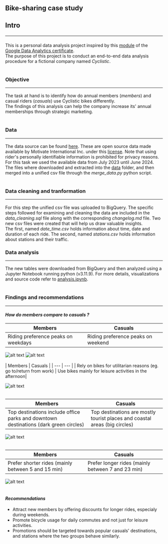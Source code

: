 ## Bike-sharing case study<br>

## Intro<br><hr>
This is a personal data analysis project inspired by this [module](https://www.coursera.org/learn/google-data-analytics-capstone) of the [Google Data Analytics certificate](https://www.coursera.org/professional-certificates/google-data-analytics).
<br>The purpose of this project is to conduct an end-to-end data analysis procedure for a fictional company named *Cyclistic*.<br><br>

### Objective<br><hr>
The task at hand is to identify how do annual members (*members*) and casual riders (*casuals*) use Cyclistic bikes differently.<br>
The findings of this analysis can help the company increase its' annual memberships through strategic marketing.<br><br>

### Data<br><hr>
The data source can be found [here](https://divvy-tripdata.s3.amazonaws.com/index.html). These are open source data made available by Motivate International Inc. under this [license](https://divvybikes.com/data-license-agreement). Note that using rider's personally identifiable information is prohibited for privacy reasons.<br>
For this task we used the available data from July 2023 until June 2024. The files where downloaded and extracted into the [data](https://github.com/ntinasf/Personal-Project-DA/tree/main/data) folder, and then merged into a unified csv file through the *merge_data.py* python script.<br><br>

### Data cleaning and tranformation<br><hr>
For this step the unified csv file was uploaded to BigQuery. The specific steps followed for examining and cleaning the data are included in the *data_cleaning.sql* file along with the corresponding *changelog.md* file. Two new csv files were created that will help us draw valuable insights.<br>The first, named *date_time.csv* holds information about time, date and duration of each ride. The second, named *stations.csv* holds information about stations and their traffic. 

### Data analysis<br><hr>
The new tables were downloaded from BigQuery and then analyzed using a Jupyter Notebook running python (v3.11.9). For more details, visualizations and source code refer to [analysis.ipynb](https://github.com/ntinasf/Personal-Project-DA/blob/main/analysis.ipynb).<br><br>

### Findings and recommendations<br><hr>
#### *How do members compare to casuals ?*<br>
| Members | Casuals |
| --- | --- |
| Riding preference peaks on weekdays | Riding preference peaks on weekend |

![alt text](<../repos/Personal Project DA/images/day.png>)
![alt text](<../repos/Personal Project DA/images/preference.png>)
<br><br>
| Members | Casuals |
| --- | --- |
| Rely on bikes for utilitarian reasons (eg. go to/return from work) |  Use bikes mainly for leisure activities in the afternoon|

![alt text](<../repos/Personal Project DA/images/hour.png>)
<br><br>

| Members | Casuals |
| --- | --- |
| Top destinations include office parks and downtown destinations (dark green circles)| Top destinations are mostly tourist places and coastal areas (big circles) |

![alt text](<../repos/Personal Project DA/images/stations.png>)
<br><br>

| Members | Casuals |
| --- | --- |
| Prefer shorter rides (mainly between 5 and 15 min) | Prefer longer rides (mainly between 7 and 23 min) |

![alt text](<../repos/Personal Project DA/images/duration.png>)
<br><br>

#### *Recommendations*<br>
* Attract new members by offering discounts for longer rides, especialy during weekends.
* Promote bicycle usage for daily commutes and not just for leisure activities.
* Promotions should be targeted towards popular casuals' destinations, and stations where the two groups behave similarly. 
